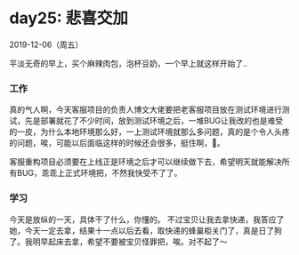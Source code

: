 # day25: 悲喜交加
2019-12-06（周五）

平淡无奇的早上，买个麻辣肉包，泡杯豆奶，一个早上就这样开始了..

### 工作
真的气人啊，今天客服项目的负责人博文大佬要把老客服项目放在测试环境进行测试，先是部署就花了不少时间，放到测试环境之后，一堆BUG让我改的也是难受的一皮，为什么本地环境那么好，一上测试环境就那么多问题，真的是个令人头疼的问题，唉，可能以后面临这样的时候还会很多，挺住啊，🐷。

客服重构项目必须要在上线正是环境之后才可以继续做下去，希望明天就能解决所有BUG，乖乖上正式环境把，不然我快受不了了。

### 学习
今天是放纵的一天，具体干了什么，你懂的。
不过宝贝让我去拿快递，我答应了她，今天一定去拿，结果十一点以后去看，取快递的蜂巢柜关门了，真是日了狗了。我明早起床去拿，希望不要被宝贝怪罪把，唉。对不起了～
